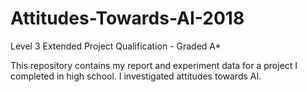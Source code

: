 # Attitudes-Towards-AI-2018
Level 3 Extended Project Qualification - Graded A*

This repository contains my report and experiment data for a project I completed in high school. I investigated attitudes towards AI.
